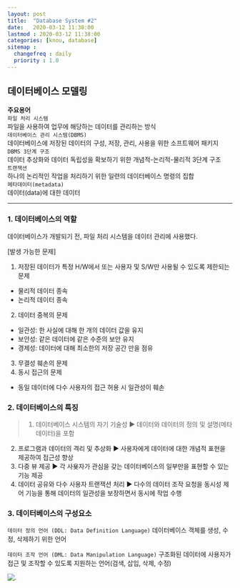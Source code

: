 ```yaml
---
layout: post
title:  "Database System #2"
date:   2020-03-12 11:38:00 
lastmod : 2020-03-12 11:38:00
categories: [knou, database]
sitemap :
  changefreq : daily
  priority : 1.0
---
```


## 데이터베이스 모델링

__주요용어__<br>
`파일 처리 시스템`<br>
파일을 사용하여 업무에 해당하는 데이터를 관리하는 방식<br>
`데이터베이스 관리 시스템(DBMS)`<br>
데이터베이스에 저장된 데이터의 구성, 저장, 관리, 사용을 위한 소프트웨어 패키지<br>
`DBMS 3단계 구조`<br>
데이터 추상화와 데이터 독립성을 확보하기 위한 개념적-논리적-물리적 3단계 구조<br>
`트랜잭션`<br>
하나의 논리적인 작업을 처리하기 위한 일련의 데이터베이스 명령의 집합<br>
`메타데이터(metadata)`<br>
데이터(data)에 대한 데이터

<HR>
  
### 1. 데이터베이스의 역할

데이터베이스가 개발되기 전, 파일 처리 시스템을 데이터 관리에 사용했다.

[발생 가능한 문제]
1. 저장된 데이터가 특정 H/W에서 또는 사용자 및 S/W만 사용될 수 있도록 제한되는 문제
  + 물리적 데이터 종속
  + 논리적 데이터 종속
2. 데이터 중복의 문제
  + 일관성: 한 사실에 대해 한 개의 데이터 값을 유지
  + 보안성: 같은 데이터에 같은 수준의 보안 유지
  + 경제성: 데이터에 대해 최소한의 저장 공간 만을 점유
3. 무결성 훼손의 문제
4. 동시 접근의 문제
  + 동일 데이터에 다수 사용자의 접근 허용 시 일관성이 훼손

### 2. 데이터베이스의 특징

>1. 데이터베이스 시스템의 자기 기술성 ▶ 데이터와 데이터의 정의 및 설명(메타데이터)을 포함
2. 프로그램과 데이터의 격리 및 추상화 ▶ 사용자에게 데이터에 대한 개념적 표현을 제공하여 접근성 향상
3. 다중 뷰 제공 ▶ 각 사욪자가 관심을 갖는 데이터베이스의 일부만을 표현할 수 있는 기능 제공
4. 데이터 공유와 다수 사용자 트랜잭션 처리 ▶ 다수의 데이터 조작 요청을 동시성 제어 기능을 통해 데이터의 일관성을 보장하면서 동시에 작업 수행

### 3. 데이터베이스의 구성요소

`데이터 정의 언어 (DDL: Data Definition Language)`
데이터베이스 객체를 생성, 수정, 삭제하기 위한 언어

`데이터 조작 언어 (DML: Data Manipulation Language)`
구조화된 데이터에 사용자가 접근 및 조작할 수 있도록 지원하는 언어(검색, 삽입, 삭제, 수정)

<div class="divider"></div>



![.](https://encrypted-tbn0.gstatic.com/images?q=tbn%3AANd9GcRGpkBFHUI04zbp92WnxWwhaiwMXvmFM5rdthrMh9lGa87eaRjU)

